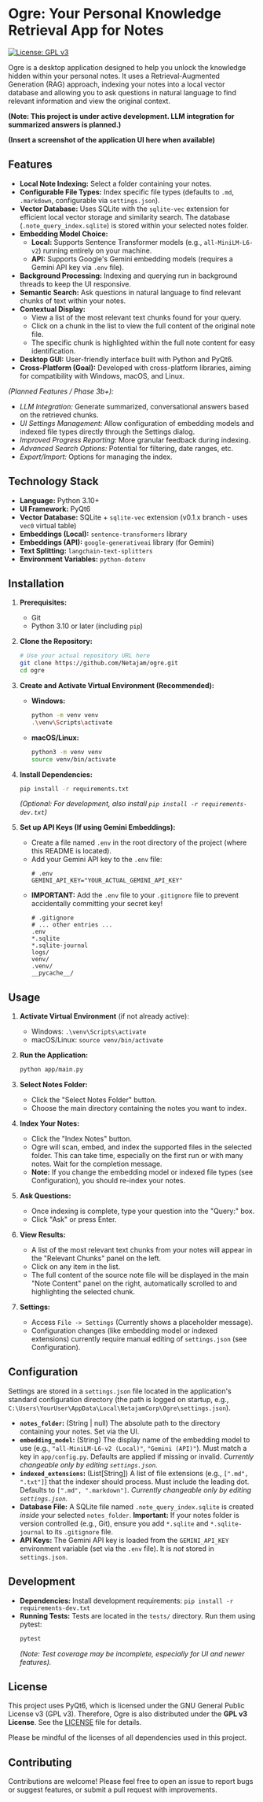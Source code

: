 # Ogre: Your Personal Knowledge Retrieval App for Notes

[![License: GPL v3](https://img.shields.io/badge/License-GPLv3-blue.svg)](https://www.gnu.org/licenses/gpl-3.0)
<!-- Optional: Add build status badges etc. here later -->

Ogre is a desktop application designed to help you unlock the knowledge hidden within your personal notes. It uses a Retrieval-Augmented Generation (RAG) approach, indexing your notes into a local vector database and allowing you to ask questions in natural language to find relevant information and view the original context.

**(Note: This project is under active development. LLM integration for summarized answers is planned.)**

<!-- ![Screenshot of Ogre Application](placeholder_screenshot.png) -->
**(Insert a screenshot of the application UI here when available)**

## Features

*   **Local Note Indexing:** Select a folder containing your notes.
*   **Configurable File Types:** Index specific file types (defaults to `.md`, `.markdown`, configurable via `settings.json`).
*   **Vector Database:** Uses SQLite with the `sqlite-vec` extension for efficient local vector storage and similarity search. The database (`.note_query_index.sqlite`) is stored within your selected notes folder.
*   **Embedding Model Choice:**
    *   **Local:** Supports Sentence Transformer models (e.g., `all-MiniLM-L6-v2`) running entirely on your machine.
    *   **API:** Supports Google's Gemini embedding models (requires a Gemini API key via `.env` file).
*   **Background Processing:** Indexing and querying run in background threads to keep the UI responsive.
*   **Semantic Search:** Ask questions in natural language to find relevant chunks of text within your notes.
*   **Contextual Display:**
    *   View a list of the most relevant text chunks found for your query.
    *   Click on a chunk in the list to view the full content of the original note file.
    *   The specific chunk is highlighted within the full note content for easy identification.
*   **Desktop GUI:** User-friendly interface built with Python and PyQt6.
*   **Cross-Platform (Goal):** Developed with cross-platform libraries, aiming for compatibility with Windows, macOS, and Linux.

*(Planned Features / Phase 3b+):*
*   *LLM Integration:* Generate summarized, conversational answers based on the retrieved chunks.
*   *UI Settings Management:* Allow configuration of embedding models and indexed file types directly through the Settings dialog.
*   *Improved Progress Reporting:* More granular feedback during indexing.
*   *Advanced Search Options:* Potential for filtering, date ranges, etc.
*   *Export/Import:* Options for managing the index.

## Technology Stack

*   **Language:** Python 3.10+
*   **UI Framework:** PyQt6
*   **Vector Database:** SQLite + `sqlite-vec` extension (v0.1.x branch - uses `vec0` virtual table)
*   **Embeddings (Local):** `sentence-transformers` library
*   **Embeddings (API):** `google-generativeai` library (for Gemini)
*   **Text Splitting:** `langchain-text-splitters`
*   **Environment Variables:** `python-dotenv`

## Installation

1.  **Prerequisites:**
    *   Git
    *   Python 3.10 or later (including `pip`)

2.  **Clone the Repository:**
    ```bash
    # Use your actual repository URL here
    git clone https://github.com/Netajam/ogre.git
    cd ogre
    ```

3.  **Create and Activate Virtual Environment (Recommended):**
    *   **Windows:**
        ```bash
        python -m venv venv
        .\venv\Scripts\activate
        ```
    *   **macOS/Linux:**
        ```bash
        python3 -m venv venv
        source venv/bin/activate
        ```

4.  **Install Dependencies:**
    ```bash
    pip install -r requirements.txt
    ```
    *(Optional: For development, also install `pip install -r requirements-dev.txt`)*

5.  **Set up API Keys (If using Gemini Embeddings):**
    *   Create a file named `.env` in the root directory of the project (where this README is located).
    *   Add your Gemini API key to the `.env` file:
        ```dotenv
        # .env
        GEMINI_API_KEY="YOUR_ACTUAL_GEMINI_API_KEY"
        ```
    *   **IMPORTANT:** Add the `.env` file to your `.gitignore` file to prevent accidentally committing your secret key!
        ```gitignore
        # .gitignore
        # ... other entries ...
        .env
        *.sqlite
        *.sqlite-journal
        logs/
        venv/
        .venv/
        __pycache__/
        ```

## Usage

1.  **Activate Virtual Environment** (if not already active):
    *   Windows: `.\venv\Scripts\activate`
    *   macOS/Linux: `source venv/bin/activate`

2.  **Run the Application:**
    ```bash
    python app/main.py
    ```

3.  **Select Notes Folder:**
    *   Click the "Select Notes Folder" button.
    *   Choose the main directory containing the notes you want to index.

4.  **Index Your Notes:**
    *   Click the "Index Notes" button.
    *   Ogre will scan, embed, and index the supported files in the selected folder. This can take time, especially on the first run or with many notes. Wait for the completion message.
    *   **Note:** If you change the embedding model or indexed file types (see Configuration), you should re-index your notes.

5.  **Ask Questions:**
    *   Once indexing is complete, type your question into the "Query:" box.
    *   Click "Ask" or press Enter.

6.  **View Results:**
    *   A list of the most relevant text chunks from your notes will appear in the "Relevant Chunks" panel on the left.
    *   Click on any item in the list.
    *   The full content of the source note file will be displayed in the main "Note Content" panel on the right, automatically scrolled to and highlighting the selected chunk.

7.  **Settings:**
    *   Access `File -> Settings` (Currently shows a placeholder message).
    *   Configuration changes (like embedding model or indexed extensions) currently require manual editing of `settings.json` (see Configuration).

## Configuration

Settings are stored in a `settings.json` file located in the application's standard configuration directory (the path is logged on startup, e.g., `C:\Users\YourUser\AppData\Local\NetajamCorp\Ogre\settings.json`).

*   **`notes_folder`:** (String | null) The absolute path to the directory containing your notes. Set via the UI.
*   **`embedding_model`:** (String) The display name of the embedding model to use (e.g., `"all-MiniLM-L6-v2 (Local)"`, `"Gemini (API)"`). Must match a key in `app/config.py`. Defaults are applied if missing or invalid. *Currently changeable only by editing `settings.json`.*
*   **`indexed_extensions`:** (List[String]) A list of file extensions (e.g., `[".md", ".txt"]`) that the indexer should process. Must include the leading dot. Defaults to `[".md", ".markdown"]`. *Currently changeable only by editing `settings.json`.*
*   **Database File:** A SQLite file named `.note_query_index.sqlite` is created *inside* your selected `notes_folder`. **Important:** If your notes folder is version controlled (e.g., Git), ensure you add `*.sqlite` and `*.sqlite-journal` to its `.gitignore` file.
*   **API Keys:** The Gemini API key is loaded from the `GEMINI_API_KEY` environment variable (set via the `.env` file). It is *not* stored in `settings.json`.

## Development

*   **Dependencies:** Install development requirements: `pip install -r requirements-dev.txt`
*   **Running Tests:** Tests are located in the `tests/` directory. Run them using pytest:
    ```bash
    pytest
    ```
    *(Note: Test coverage may be incomplete, especially for UI and newer features).*

## License

This project uses PyQt6, which is licensed under the GNU General Public License v3 (GPL v3). Therefore, Ogre is also distributed under the **GPL v3 License**. See the [LICENSE](LICENSE) file for details.

Please be mindful of the licenses of all dependencies used in this project.

## Contributing

Contributions are welcome! Please feel free to open an issue to report bugs or suggest features, or submit a pull request with improvements.